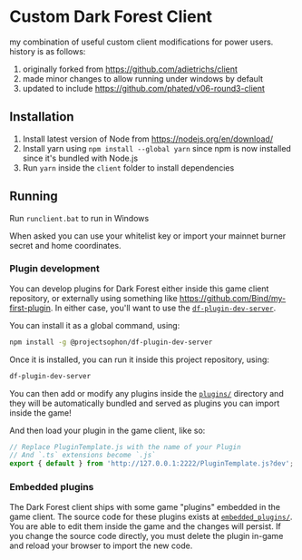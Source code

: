 # Custom Dark Forest Client

my combination of useful custom client modifications for power users. history is as follows:

1. originally forked from https://github.com/adietrichs/client
2. made minor changes to allow running under windows by default
3. updated to include https://github.com/phated/v06-round3-client

## Installation

1. Install latest version of Node from https://nodejs.org/en/download/
2. Install yarn using `npm install --global yarn` since npm is now installed since it's bundled with Node.js
3. Run `yarn` inside the `client` folder to install dependencies

## Running

Run `runclient.bat` to run in Windows

When asked you can use your whitelist key or import your mainnet burner secret and home coordinates.

### Plugin development

You can develop plugins for Dark Forest either inside this game client repository, or externally using something like https://github.com/Bind/my-first-plugin. In either case, you'll want to use the [`df-plugin-dev-server`](https://github.com/projectsophon/df-plugin-dev-server).

You can install it as a global command, using:

```sh
npm install -g @projectsophon/df-plugin-dev-server
```

Once it is installed, you can run it inside this project repository, using:

```sh
df-plugin-dev-server
```

You can then add or modify any plugins inside the [`plugins/`](./plugins) directory and they will be automatically bundled and served as plugins you can import inside the game!

And then load your plugin in the game client, like so:

```js
// Replace PluginTemplate.js with the name of your Plugin
// And `.ts` extensions become `.js`
export { default } from 'http://127.0.0.1:2222/PluginTemplate.js?dev';
```

### Embedded plugins

The Dark Forest client ships with some game "plugins" embedded in the game client. The source code for these plugins exists at [`embedded_plugins/`](./embedded_plugins). You are able to edit them inside the game and the changes will persist. If you change the source code directly, you must delete the plugin in-game and reload your browser to import the new code.
